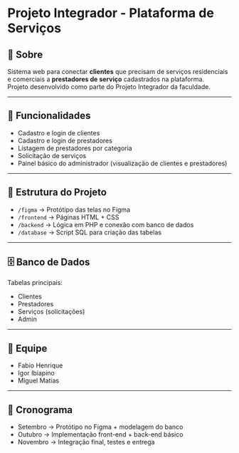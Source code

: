 # Projeto Integrador - Plataforma de Serviços

## 📌 Sobre
Sistema web para conectar **clientes** que precisam de serviços residenciais e comerciais a **prestadores de serviço** cadastrados na plataforma.  
Projeto desenvolvido como parte do Projeto Integrador da faculdade.

---

## 🚀 Funcionalidades
- Cadastro e login de clientes
- Cadastro e login de prestadores
- Listagem de prestadores por categoria
- Solicitação de serviços
- Painel básico do administrador (visualização de clientes e prestadores)

---

## 📂 Estrutura do Projeto
- `/figma` → Protótipo das telas no Figma  
- `/frontend` → Páginas HTML + CSS  
- `/backend` → Lógica em PHP e conexão com banco de dados  
- `/database` → Script SQL para criação das tabelas  

---

## 🗄️ Banco de Dados
Tabelas principais:
- Clientes
- Prestadores
- Serviços (solicitações)
- Admin

---

## 👥 Equipe
- Fabio Henrique 
- Igor Ibiapino
- Miguel Matias

---

## 📅 Cronograma
- Setembro → Protótipo no Figma + modelagem do banco  
- Outubro → Implementação front-end + back-end básico  
- Novembro → Integração final, testes e entrega  
